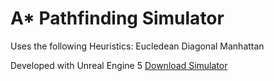 # A* Pathfinding Simulator

Uses the following Heuristics:
Eucledean
Diagonal
Manhattan

Developed with Unreal Engine 5
[Download Simulator](https://drive.google.com/file/d/1iFW7fiUZ2h-jfAs7l8MAbfOjm9m4I4iL/view?usp=sharing)